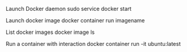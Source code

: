 
Launch Docker daemon
sudo service docker start

Launch docker image
docker container run imagename

List docker images
docker image ls

Run a container with interaction
docker container run -it ubuntu:latest
